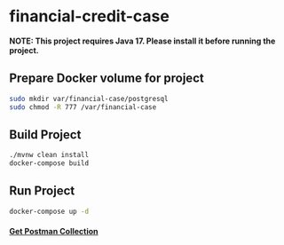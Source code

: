 # financial-credit-case

**NOTE: This project requires Java 17. Please install it before running the project.**

## Prepare Docker volume for project

```bash
sudo mkdir var/financial-case/postgresql
sudo chmod -R 777 /var/financial-case
```

## Build Project

```bash
./mvnw clean install
docker-compose build
```

## Run Project

```bash
docker-compose up -d
```

#### [Get Postman Collection](./Colendi%20-%20Financial%20Case%20Study.postman_collection.json)
